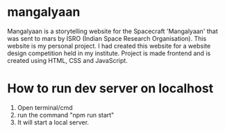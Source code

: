 # mangalyaan
Mangalyaan is a storytelling website for the Spacecraft 'Mangalyaan' that was sent to mars by ISRO (Indian Space Research Organisation).
This website is my personal project.
I had created this website for a website design competition held in my institute.
Project is made frontend and is created using HTML, CSS and JavaScript.

# How to run dev server on localhost
1. Open terminal/cmd
2. run the command "npm run start"
3. It will start a local server.
